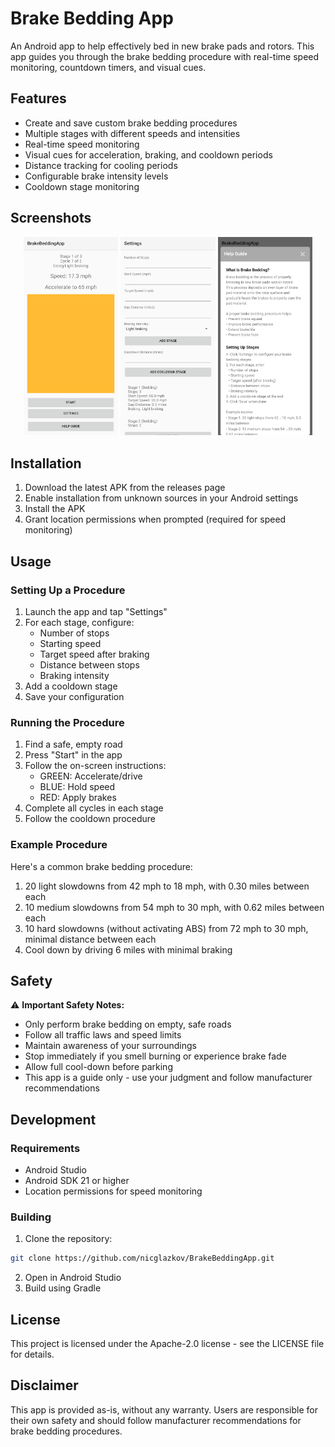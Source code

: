 # Brake Bedding App

An Android app to help effectively bed in new brake pads and rotors. This app guides you through the brake bedding procedure with real-time speed monitoring, countdown timers, and visual cues.

## Features

- Create and save custom brake bedding procedures
- Multiple stages with different speeds and intensities
- Real-time speed monitoring
- Visual cues for acceleration, braking, and cooldown periods
- Distance tracking for cooling periods
- Configurable brake intensity levels
- Cooldown stage monitoring

## Screenshots

<p align="center">
  <img src="assets/speed_monitoring.png" alt="screenshot of main screen showing speed monitoring and instructions" width="30%" />
  <img src="assets/settings_menu.png" alt="screenshot of settings screen where you configure stages" width="30%" />
  <img src="assets/help_guide.png" alt="screenshot of help guide" width="30%" />
</p>

## Installation

1. Download the latest APK from the releases page
2. Enable installation from unknown sources in your Android settings
3. Install the APK
4. Grant location permissions when prompted (required for speed monitoring)

## Usage

### Setting Up a Procedure

1. Launch the app and tap "Settings"
2. For each stage, configure:
   - Number of stops
   - Starting speed
   - Target speed after braking
   - Distance between stops
   - Braking intensity
3. Add a cooldown stage
4. Save your configuration

### Running the Procedure

1. Find a safe, empty road
2. Press "Start" in the app
3. Follow the on-screen instructions:
   - GREEN: Accelerate/drive
   - BLUE: Hold speed
   - RED: Apply brakes
4. Complete all cycles in each stage
5. Follow the cooldown procedure

### Example Procedure

Here's a common brake bedding procedure:
1. 20 light slowdowns from 42 mph to 18 mph, with 0.30 miles between each
2. 10 medium slowdowns from 54 mph to 30 mph, with 0.62 miles between each
3. 10 hard slowdowns (without activating ABS) from 72 mph to 30 mph, minimal distance between each
4. Cool down by driving 6 miles with minimal braking

## Safety

⚠️ **Important Safety Notes:**
- Only perform brake bedding on empty, safe roads
- Follow all traffic laws and speed limits
- Maintain awareness of your surroundings
- Stop immediately if you smell burning or experience brake fade
- Allow full cool-down before parking
- This app is a guide only - use your judgment and follow manufacturer recommendations

## Development

### Requirements
- Android Studio
- Android SDK 21 or higher
- Location permissions for speed monitoring

### Building
1. Clone the repository:
```bash
git clone https://github.com/nicglazkov/BrakeBeddingApp.git
```
2. Open in Android Studio
3. Build using Gradle

## License
This project is licensed under the Apache-2.0 license - see the LICENSE file for details.

## Disclaimer
This app is provided as-is, without any warranty. Users are responsible for their own safety and should follow manufacturer recommendations for brake bedding procedures.